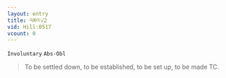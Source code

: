 ```yaml
---
layout: entry
title: འཆའ་√2
vid: Hill:0517
vcount: 0
---
```

`Involuntary` `Abs-Obl`
> To be settled down, to be established, to be set up, to be made TC\.

